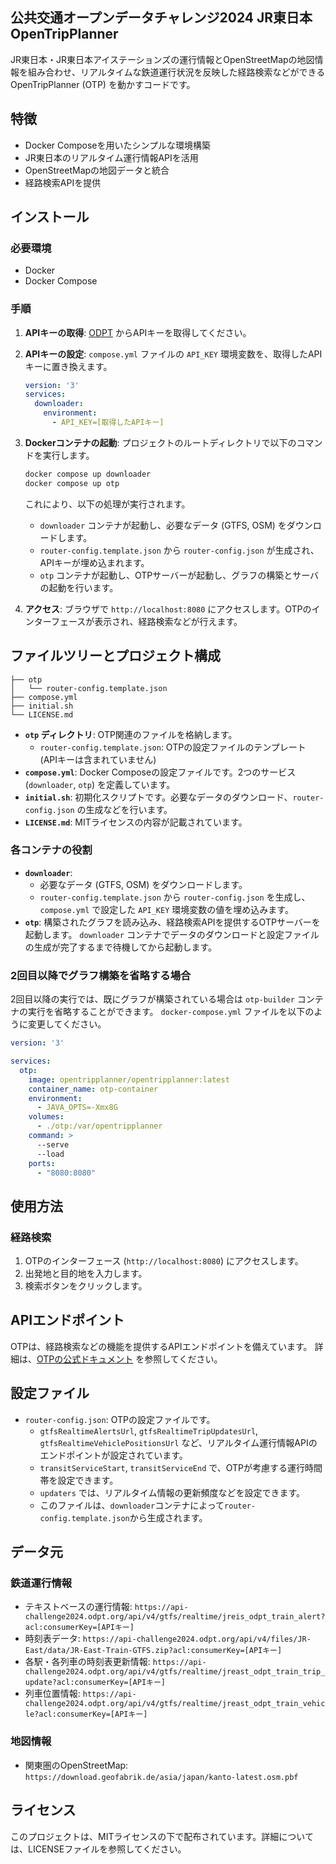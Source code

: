 ## 公共交通オープンデータチャレンジ2024 JR東日本 OpenTripPlanner

JR東日本・JR東日本アイステーションズの運行情報とOpenStreetMapの地図情報を組み合わせ、リアルタイムな鉄道運行状況を反映した経路検索などができる OpenTripPlanner (OTP) を動かすコードです。

## 特徴

- Docker Composeを用いたシンプルな環境構築
- JR東日本のリアルタイム運行情報APIを活用
- OpenStreetMapの地図データと統合
- 経路検索APIを提供

## インストール

### 必要環境

- Docker
- Docker Compose

### 手順

1. **APIキーの取得**:  [ODPT](https://developer.odpt.org/registration/) からAPIキーを取得してください。
2. **APIキーの設定**:  `compose.yml` ファイルの `API_KEY` 環境変数を、取得したAPIキーに置き換えます。

   ```yaml
   version: '3'
   services:
     downloader:
       environment:
         - API_KEY=[取得したAPIキー] 
   ```

3. **Dockerコンテナの起動**:  プロジェクトのルートディレクトリで以下のコマンドを実行します。

   ```bash
   docker compose up downloader
   docker compose up otp
   ```

   これにより、以下の処理が実行されます。
   - `downloader` コンテナが起動し、必要なデータ (GTFS, OSM) をダウンロードします。
   - `router-config.template.json` から `router-config.json` が生成され、APIキーが埋め込まれます。
   - `otp` コンテナが起動し、OTPサーバーが起動し、グラフの構築とサーバの起動を行います。

4. **アクセス**: ブラウザで  `http://localhost:8080`  にアクセスします。OTPのインターフェースが表示され、経路検索などが行えます。

## ファイルツリーとプロジェクト構成

```
├── otp
│   └── router-config.template.json
├── compose.yml
├── initial.sh
└── LICENSE.md
```

- **`otp` ディレクトリ**: OTP関連のファイルを格納します。
    - `router-config.template.json`: OTPの設定ファイルのテンプレート (APIキーは含まれていません)
- **`compose.yml`**: Docker Composeの設定ファイルです。2つのサービス (`downloader`, `otp`) を定義しています。
- **`initial.sh`**: 初期化スクリプトです。必要なデータのダウンロード、`router-config.json` の生成などを行います。
- **`LICENSE.md`**:  MITライセンスの内容が記載されています。

### 各コンテナの役割

- **`downloader`**:  
    - 必要なデータ (GTFS, OSM) をダウンロードします。
    - `router-config.template.json` から `router-config.json` を生成し、`compose.yml` で設定した `API_KEY` 環境変数の値を埋め込みます。
- **`otp`**: 構築されたグラフを読み込み、経路検索APIを提供するOTPサーバーを起動します。 `downloader` コンテナでデータのダウンロードと設定ファイルの生成が完了するまで待機してから起動します。

### 2回目以降でグラフ構築を省略する場合

2回目以降の実行では、既にグラフが構築されている場合は `otp-builder` コンテナの実行を省略することができます。
`docker-compose.yml` ファイルを以下のように変更してください。

```yaml
version: '3'

services:
  otp:
    image: opentripplanner/opentripplanner:latest
    container_name: otp-container
    environment:
      - JAVA_OPTS=-Xmx8G
    volumes:
      - ./otp:/var/opentripplanner
    command: >
      --serve
      --load
    ports:
      - "8080:8080"
```

## 使用方法

### 経路検索

1. OTPのインターフェース (`http://localhost:8080`) にアクセスします。
2. 出発地と目的地を入力します。
3. 検索ボタンをクリックします。

## APIエンドポイント

OTPは、経路検索などの機能を提供するAPIエンドポイントを備えています。
詳細は、[OTPの公式ドキュメント](https://docs.opentripplanner.org/en/latest/) を参照してください。

## 設定ファイル

- `router-config.json`: OTPの設定ファイルです。 
    - `gtfsRealtimeAlertsUrl`, `gtfsRealtimeTripUpdatesUrl`, `gtfsRealtimeVehiclePositionsUrl` など、リアルタイム運行情報APIのエンドポイントが設定されています。
    - `transitServiceStart`, `transitServiceEnd` で、OTPが考慮する運行時間帯を設定できます。
    - `updaters` では、リアルタイム情報の更新頻度などを設定できます。
    - このファイルは、`downloader`コンテナによって`router-config.template.json`から生成されます。

## データ元

### 鉄道運行情報

- テキストベースの運行情報: `https://api-challenge2024.odpt.org/api/v4/gtfs/realtime/jreis_odpt_train_alert?acl:consumerKey=[APIキー]`
- 時刻表データ: `https://api-challenge2024.odpt.org/api/v4/files/JR-East/data/JR-East-Train-GTFS.zip?acl:consumerKey=[APIキー]`
- 各駅・各列車の時刻表更新情報: `https://api-challenge2024.odpt.org/api/v4/gtfs/realtime/jreast_odpt_train_trip_update?acl:consumerKey=[APIキー]`
- 列車位置情報: `https://api-challenge2024.odpt.org/api/v4/gtfs/realtime/jreast_odpt_train_vehicle?acl:consumerKey=[APIキー]`

### 地図情報

- 関東圏のOpenStreetMap: `https://download.geofabrik.de/asia/japan/kanto-latest.osm.pbf`

## ライセンス

このプロジェクトは、MITライセンスの下で配布されています。詳細については、LICENSEファイルを参照してください。